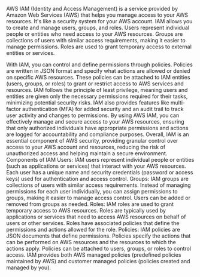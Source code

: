 AWS IAM (Identity and Access Management) is a service provided by Amazon Web Services (AWS) that helps you manage access to your AWS resources. It's like a security system for your AWS account.
IAM allows you to create and manage users, groups, and roles. Users represent individual people or entities who need access to your AWS resources. Groups are collections of users with similar access requirements, making it easier to manage permissions. Roles are used to grant temporary access to external entities or services.

With IAM, you can control and define permissions through policies. Policies are written in JSON format and specify what actions are allowed or denied on specific AWS resources. These policies can be attached to IAM entities (users, groups, or roles) to grant or restrict access to AWS services and resources.
IAM follows the principle of least privilege, meaning users and entities are given only the necessary permissions required for their tasks, minimizing potential security risks. IAM also provides features like multi-factor authentication (MFA) for added security and an audit trail to track user activity and changes to permissions.
By using AWS IAM, you can effectively manage and secure access to your AWS resources, ensuring that only authorized individuals have appropriate permissions and actions are logged for accountability and compliance purposes.
Overall, IAM is an essential component of AWS security, providing granular control over access to your AWS account and resources, reducing the risk of unauthorized access and helping maintain a secure environment.
Components of IAM
Users: IAM users represent individual people or entities (such as applications or services) that interact with your AWS resources. Each user has a unique name and security credentials (password or access keys) used for authentication and access control.
Groups: IAM groups are collections of users with similar access requirements. Instead of managing permissions for each user individually, you can assign permissions to groups, making it easier to manage access control. Users can be added or removed from groups as needed.
Roles: IAM roles are used to grant temporary access to AWS resources. Roles are typically used by applications or services that need to access AWS resources on behalf of users or other services. Roles have associated policies that define the permissions and actions allowed for the role.
Policies: IAM policies are JSON documents that define permissions. Policies specify the actions that can be performed on AWS resources and the resources to which the actions apply. Policies can be attached to users, groups, or roles to control access. IAM provides both AWS managed policies (predefined policies maintained by AWS) and customer managed policies (policies created and managed by you).
